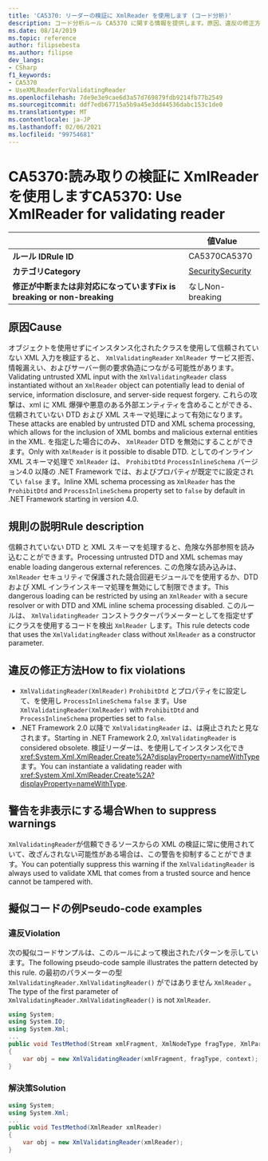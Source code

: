 ```yaml
---
title: 'CA5370: リーダーの検証に XmlReader を使用します (コード分析)'
description: コード分析ルール CA5370 に関する情報を提供します。原因、違反の修正方法、非表示にするタイミングなどが含まれます。
ms.date: 08/14/2019
ms.topic: reference
author: filipsebesta
ms.author: filipse
dev_langs:
- CSharp
f1_keywords:
- CA5370
- UseXMLReaderForValidatingReader
ms.openlocfilehash: 7de9e3e9cae6d3a57d769879fdb9214fb77b2549
ms.sourcegitcommit: ddf7edb67715a5b9a45e3dd44536dabc153c1de0
ms.translationtype: MT
ms.contentlocale: ja-JP
ms.lasthandoff: 02/06/2021
ms.locfileid: "99754681"
---
```

# <a name="ca5370-use-xmlreader-for-validating-reader"></a><span data-ttu-id="8441c-103">CA5370:読み取りの検証に XmlReader を使用します</span><span class="sxs-lookup"><span data-stu-id="8441c-103">CA5370: Use XmlReader for validating reader</span></span>

| | <span data-ttu-id="8441c-104">値</span><span class="sxs-lookup"><span data-stu-id="8441c-104">Value</span></span> |
|-|-|
| <span data-ttu-id="8441c-105">**ルール ID**</span><span class="sxs-lookup"><span data-stu-id="8441c-105">**Rule ID**</span></span> |<span data-ttu-id="8441c-106">CA5370</span><span class="sxs-lookup"><span data-stu-id="8441c-106">CA5370</span></span>|
| <span data-ttu-id="8441c-107">**カテゴリ**</span><span class="sxs-lookup"><span data-stu-id="8441c-107">**Category**</span></span> |[<span data-ttu-id="8441c-108">Security</span><span class="sxs-lookup"><span data-stu-id="8441c-108">Security</span></span>](security-warnings.md)|
| <span data-ttu-id="8441c-109">**修正が中断または非対応になっています**</span><span class="sxs-lookup"><span data-stu-id="8441c-109">**Fix is breaking or non-breaking**</span></span> |<span data-ttu-id="8441c-110">なし</span><span class="sxs-lookup"><span data-stu-id="8441c-110">Non-breaking</span></span>|

## <a name="cause"></a><span data-ttu-id="8441c-111">原因</span><span class="sxs-lookup"><span data-stu-id="8441c-111">Cause</span></span>

<span data-ttu-id="8441c-112">オブジェクトを使用せずにインスタンス化されたクラスを使用して信頼されていない XML 入力を検証すると、 `XmlValidatingReader` `XmlReader` サービス拒否、情報漏えい、およびサーバー側の要求偽造につながる可能性があります。</span><span class="sxs-lookup"><span data-stu-id="8441c-112">Validating untrusted XML input with the `XmlValidatingReader` class instantiated without an `XmlReader` object can potentially lead to denial of service, information disclosure, and server-side request forgery.</span></span> <span data-ttu-id="8441c-113">これらの攻撃は、xml に XML 爆弾や悪意のある外部エンティティを含めることができる、信頼されていない DTD および XML スキーマ処理によって有効になります。</span><span class="sxs-lookup"><span data-stu-id="8441c-113">These attacks are enabled by untrusted DTD and XML schema processing, which allows for the inclusion of XML bombs and malicious external entities in the XML.</span></span> <span data-ttu-id="8441c-114">を指定した場合にのみ、 `XmlReader` DTD を無効にすることができます。</span><span class="sxs-lookup"><span data-stu-id="8441c-114">Only with `XmlReader` is it possible to disable DTD.</span></span> <span data-ttu-id="8441c-115">としてのインライン XML スキーマ処理で `XmlReader` は、 `ProhibitDtd` `ProcessInlineSchema` バージョン4.0 以降の .NET Framework では、およびプロパティが既定でに設定されてい `false` ます。</span><span class="sxs-lookup"><span data-stu-id="8441c-115">Inline XML schema processing as `XmlReader` has the `ProhibitDtd` and `ProcessInlineSchema` property set to `false` by default in .NET Framework starting in version 4.0.</span></span>

## <a name="rule-description"></a><span data-ttu-id="8441c-116">規則の説明</span><span class="sxs-lookup"><span data-stu-id="8441c-116">Rule description</span></span>

<span data-ttu-id="8441c-117">信頼されていない DTD と XML スキーマを処理すると、危険な外部参照を読み込むことができます。</span><span class="sxs-lookup"><span data-stu-id="8441c-117">Processing untrusted DTD and XML schemas may enable loading dangerous external references.</span></span> <span data-ttu-id="8441c-118">この危険な読み込みは、 `XmlReader` セキュリティで保護された競合回避モジュールでを使用するか、DTD および XML インラインスキーマ処理を無効にして制限できます。</span><span class="sxs-lookup"><span data-stu-id="8441c-118">This dangerous loading can be restricted by using an `XmlReader` with a secure resolver or with DTD and XML inline schema processing disabled.</span></span> <span data-ttu-id="8441c-119">このルールは、 `XmlValidatingReader` コンストラクターパラメーターとしてを指定せずにクラスを使用するコードを検出 `XmlReader` します。</span><span class="sxs-lookup"><span data-stu-id="8441c-119">This rule detects code that uses the `XmlValidatingReader` class without `XmlReader` as a constructor parameter.</span></span>

## <a name="how-to-fix-violations"></a><span data-ttu-id="8441c-120">違反の修正方法</span><span class="sxs-lookup"><span data-stu-id="8441c-120">How to fix violations</span></span>

- <span data-ttu-id="8441c-121">`XmlValidatingReader(XmlReader)` `ProhibitDtd` とプロパティをに設定して、を使用し `ProcessInlineSchema` `false` ます。</span><span class="sxs-lookup"><span data-stu-id="8441c-121">Use `XmlValidatingReader(XmlReader)` with `ProhibitDtd` and `ProcessInlineSchema` properties set to `false`.</span></span>
- <span data-ttu-id="8441c-122">.NET Framework 2.0 以降で `XmlValidatingReader` は、は廃止されたと見なされます。</span><span class="sxs-lookup"><span data-stu-id="8441c-122">Starting in .NET Framework 2.0, `XmlValidatingReader` is considered obsolete.</span></span> <span data-ttu-id="8441c-123">検証リーダーは、を使用してインスタンス化でき <xref:System.Xml.XmlReader.Create%2A?displayProperty=nameWithType> ます。</span><span class="sxs-lookup"><span data-stu-id="8441c-123">You can instantiate a validating reader with <xref:System.Xml.XmlReader.Create%2A?displayProperty=nameWithType>.</span></span>

## <a name="when-to-suppress-warnings"></a><span data-ttu-id="8441c-124">警告を非表示にする場合</span><span class="sxs-lookup"><span data-stu-id="8441c-124">When to suppress warnings</span></span>

<span data-ttu-id="8441c-125">`XmlValidatingReader`が信頼できるソースからの XML の検証に常に使用されていて、改ざんされない可能性がある場合は、この警告を抑制することができます。</span><span class="sxs-lookup"><span data-stu-id="8441c-125">You can potentially suppress this warning if the `XmlValidatingReader` is always used to validate XML that comes from a trusted source and hence cannot be tampered with.</span></span>

## <a name="pseudo-code-examples"></a><span data-ttu-id="8441c-126">擬似コードの例</span><span class="sxs-lookup"><span data-stu-id="8441c-126">Pseudo-code examples</span></span>

### <a name="violation"></a><span data-ttu-id="8441c-127">違反</span><span class="sxs-lookup"><span data-stu-id="8441c-127">Violation</span></span>

<span data-ttu-id="8441c-128">次の擬似コードサンプルは、このルールによって検出されたパターンを示しています。</span><span class="sxs-lookup"><span data-stu-id="8441c-128">The following pseudo-code sample illustrates the pattern detected by this rule.</span></span>
<span data-ttu-id="8441c-129">の最初のパラメーターの型 `XmlValidatingReader.XmlValidatingReader()` がではありません `XmlReader` 。</span><span class="sxs-lookup"><span data-stu-id="8441c-129">The type of the first parameter of `XmlValidatingReader.XmlValidatingReader()` is not `XmlReader`.</span></span>

```csharp
using System;
using System.IO;
using System.Xml;
...
public void TestMethod(Stream xmlFragment, XmlNodeType fragType, XmlParserContext context)
{
    var obj = new XmlValidatingReader(xmlFragment, fragType, context);
}
```

### <a name="solution"></a><span data-ttu-id="8441c-130">解決策</span><span class="sxs-lookup"><span data-stu-id="8441c-130">Solution</span></span>

```csharp
using System;
using System.Xml;
...
public void TestMethod(XmlReader xmlReader)
{
    var obj = new XmlValidatingReader(xmlReader);
}
```
